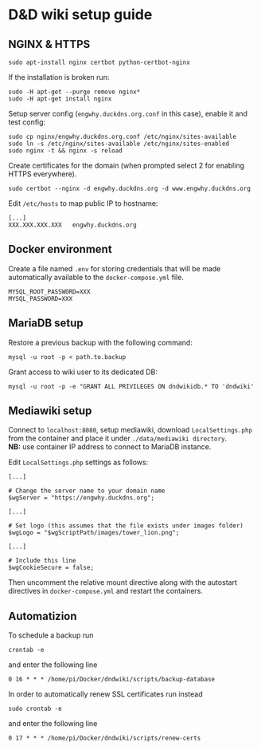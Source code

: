 # D&D wiki setup guide

## NGINX & HTTPS

```(bash)
sudo apt-install nginx certbot python-certbot-nginx
```

If the installation is broken run:

```(bash)
sudo -H apt-get --purge remove nginx*
sudo -H apt-get install nginx
```

Setup server config (`engwhy.duckdns.org.conf` in this case),
enable it and test config:

```(bash)
sudo cp nginx/engwhy.duckdns.org.conf /etc/nginx/sites-available
sudo ln -s /etc/nginx/sites-available /etc/nginx/sites-enabled
sudo nginx -t && nginx -s reload
```

Create certificates for the domain (when prompted select 2 for
enabling HTTPS everywhere).

```(bash)
sudo certbot --nginx -d engwhy.duckdns.org -d www.engwhy.duckdns.org
```

Edit `/etc/hosts` to map public IP to hostname:

```()
[...]
XXX.XXX.XXX.XXX   engwhy.duckdns.org
```

## Docker environment

Create a file named `.env` for storing credentials that will
be made automatically available to the `docker-compose.yml` file.

```()
MYSQL_ROOT_PASSWORD=XXX
MYSQL_PASSWORD=XXX
```

## MariaDB setup

Restore a previous backup with the following command:

```()
mysql -u root -p < path.to.backup
```

Grant access to wiki user to its dedicated DB:

```()
mysql -u root -p -e "GRANT ALL PRIVILEGES ON dndwikidb.* TO 'dndwiki'
```

## Mediawiki setup

Connect to `localhost:8080`, setup mediawiki, download `LocalSettings.php`
from the container and place it under `./data/mediawiki directory`.  
**NB:** use container IP address to connect to MariaDB instance.

Edit `LocalSettings.php` settings as follows:

```()
[...]

# Change the server name to your domain name
$wgServer = "https://engwhy.duckdns.org";

[...]

# Set logo (this assumes that the file exists under images folder)
$wgLogo = "$wgScriptPath/images/tower_lion.png";

[...]

# Include this line
$wgCookieSecure = false;
```

Then uncomment the relative mount directive along with the autostart
directives in `docker-compose.yml` and restart the containers.

## Automatizion

To schedule a backup run

```
crontab -e
```

and enter the following line

```
0 16 * * * /home/pi/Docker/dndwiki/scripts/backup-database
```

In order to automatically renew SSL certificates run instead

```
sudo crontab -e
```

and enter the following line

```
0 17 * * * /home/pi/Docker/dndwiki/scripts/renew-certs
```
